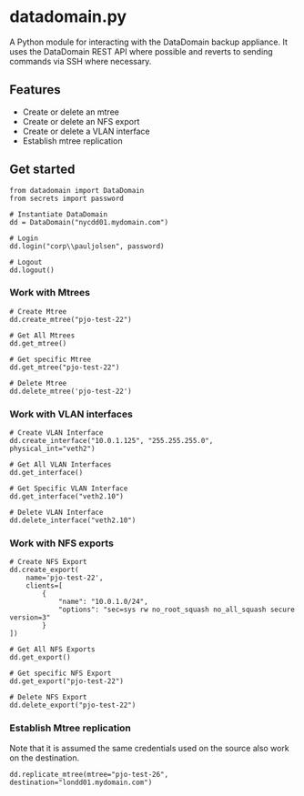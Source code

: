 datadomain.py
=======
A Python module for interacting with the DataDomain backup appliance. It uses the DataDomain REST API where possible 
and reverts to sending commands via SSH where necessary.

## Features 
- Create or delete an mtree
- Create or delete an NFS export
- Create or delete a VLAN interface
- Establish mtree replication



## Get started
```
from datadomain import DataDomain
from secrets import password

# Instantiate DataDomain
dd = DataDomain("nycdd01.mydomain.com")

# Login
dd.login("corp\\pauljolsen", password)

# Logout
dd.logout()
```

### Work with Mtrees
```
# Create Mtree
dd.create_mtree("pjo-test-22")

# Get All Mtrees
dd.get_mtree()

# Get specific Mtree
dd.get_mtree("pjo-test-22")

# Delete Mtree
dd.delete_mtree('pjo-test-22')
```

### Work with VLAN interfaces
```
# Create VLAN Interface
dd.create_interface("10.0.1.125", "255.255.255.0", physical_int="veth2")

# Get All VLAN Interfaces
dd.get_interface()

# Get Specific VLAN Interface
dd.get_interface("veth2.10")

# Delete VLAN Interface
dd.delete_interface("veth2.10")
```

### Work with NFS exports
```
# Create NFS Export
dd.create_export(
    name='pjo-test-22', 
    clients=[
        {
            "name": "10.0.1.0/24",
            "options": "sec=sys rw no_root_squash no_all_squash secure version=3"
        }
])

# Get All NFS Exports
dd.get_export()

# Get specific NFS Export 
dd.get_export("pjo-test-22")

# Delete NFS Export
dd.delete_export("pjo-test-22")
```

### Establish Mtree replication
Note that it is assumed the same credentials used on the source also work on the destination.
```
dd.replicate_mtree(mtree="pjo-test-26", destination="londd01.mydomain.com") 

```
